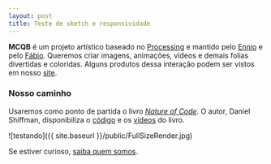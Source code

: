 ```yaml
---
layout: post
title: Teste de sketch e responsividade
---
```



**MCQB** é um projeto artístico baseado no [Processing](https://processing.org) e mantido pelo [Ennio](http://enniofranco.com) e pelo [Fábio](http://fabiosasseron.com). Queremos criar imagens, animações, vídeos e demais folias divertidas e coloridas. Alguns produtos dessa interação podem ser vistos em nosso [site](http://whysasse.github.io/mcqb/).

### Nosso caminho
Usaremos como ponto de partida o livro *[Nature of Code](http://natureofcode.com)*. O autor, Daniel Shiffman, disponibiliza o [código](https://github.com/shiffman/The-Nature-of-Code-Examples) e os [vídeos](https://vimeo.com/channels/natureofcode) do livro.

<canvas data-processing-sources="{{ site.baseurl }}/natureofcode/introduction/figure02/figure02.pde"></canvas>

![testando]({{ site.baseurl }}/public/FullSizeRender.jpg)

Se estiver curioso, [saiba quem somos](http://whysasse.github.io/about/).
